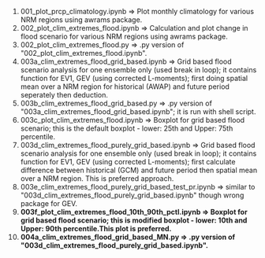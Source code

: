 1. 001_plot_prcp_climatology.ipynb => Plot monthly climatology for various NRM regions using awrams package.
2. 002_plot_clim_extremes_flood.ipynb => Calculation and plot change in flood scenario for various NRM regions using awrams package.
3. 002_plot_clim_extremes_flood.py => .py version of "002_plot_clim_extremes_flood.ipynb".
4. 003a_clim_extremes_flood_grid_based.ipynb => Grid based flood scenario analysis for one ensemble only (used break in loop); it contains function for EV1, GEV (using corrected L-moments);
												first doing spatial mean over a NRM region for historical (AWAP) and future period seperately then deduction.
5. 003b_clim_extremes_flood_grid_based.py => .py version of "003a_clim_extremes_flood_grid_based.ipynb"; it is run with shell script.
6. 003c_plot_clim_extremes_flood.ipynb => Boxplot for grid based flood scenario; this is the default boxplot - lower: 25th and Upper: 75th percentile.
7. 003d_clim_extremes_flood_purely_grid_based.ipynb => Grid based flood scenario analysis for one ensemble only (used break in loop); it contains function for EV1, GEV (using corrected L-moments);
													first calculate difference between historical (GCM) and future period then spatial mean over a NRM region. This is preferred approach.
8. 003e_clim_extremes_flood_purely_grid_based_test_pr.ipynb => similar to "003d_clim_extremes_flood_purely_grid_based.ipynb" though wrong package for GEV.
9. **003f_plot_clim_extremes_flood_10th_90th_pctl.ipynb => Boxplot for grid based flood scenario; this is modified boxplot - lower: 10th and Upper: 90th percentile.This plot is preferred.**
10. **004a_clim_extremes_flood_grid_based_MN.py =>  .py version of "003d_clim_extremes_flood_purely_grid_based.ipynb".**